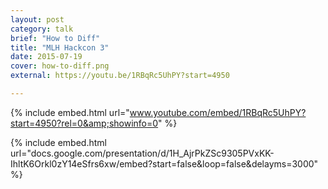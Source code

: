 ```yaml
---
layout: post
category: talk
brief: "How to Diff"
title: "MLH Hackcon 3"
date: 2015-07-19
cover: how-to-diff.png
external: https://youtu.be/1RBqRc5UhPY?start=4950

---
```


{% include embed.html url="www.youtube.com/embed/1RBqRc5UhPY?start=4950?rel=0&amp;showinfo=0" %}

{% include embed.html url="docs.google.com/presentation/d/1H_AjrPkZSc9305PVxKK-IhltK6Orkl0zY14eSfrs6xw/embed?start=false&loop=false&delayms=3000" %}
